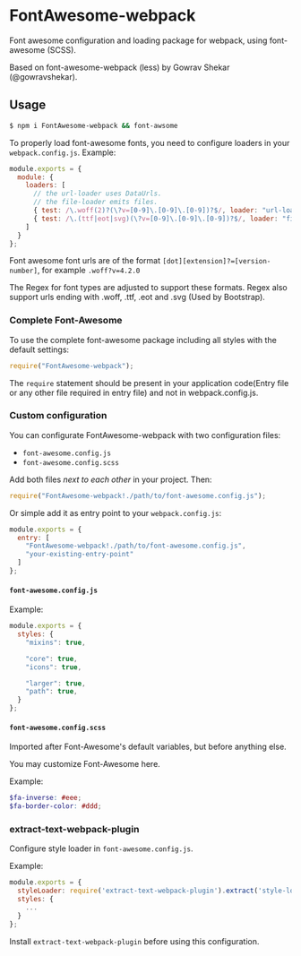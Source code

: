 FontAwesome-webpack
====================

Font awesome configuration and loading package for webpack, using font-awesome (SCSS).

Based on font-awesome-webpack (less) by Gowrav Shekar (@gowravshekar).

Usage
-----

```bash
$ npm i FontAwesome-webpack && font-awsome
```

To properly load font-awesome fonts, you need to configure loaders in your `webpack.config.js`. Example:

``` javascript
module.exports = {
  module: {
    loaders: [
      // the url-loader uses DataUrls.
      // the file-loader emits files.
      { test: /\.woff(2)?(\?v=[0-9]\.[0-9]\.[0-9])?$/, loader: "url-loader?limit=10000&mimetype=application/font-woff" },
      { test: /\.(ttf|eot|svg)(\?v=[0-9]\.[0-9]\.[0-9])?$/, loader: "file-loader" }
    ]
  }
};
```

Font awesome font urls are of the format `[dot][extension]?=[version-number]`, for example `.woff?v=4.2.0`

The Regex for font types are adjusted to support these formats. Regex also support urls ending with .woff, .ttf, .eot and .svg (Used by Bootstrap).

### Complete Font-Awesome

To use the complete font-awesome package including all styles with the default settings:

``` javascript
require("FontAwesome-webpack");
```

The `require` statement should be present in your application code(Entry file or any other file required in entry file) and not in webpack.config.js.

### Custom configuration

You can configurate FontAwesome-webpack with two configuration files:

* `font-awesome.config.js`
* `font-awesome.config.scss`

Add both files *next to each other* in your project. Then:

``` javascript
require("FontAwesome-webpack!./path/to/font-awesome.config.js");
```

Or simple add it as entry point to your `webpack.config.js`:

``` javascript
module.exports = {
  entry: [
    "FontAwesome-webpack!./path/to/font-awesome.config.js",
    "your-existing-entry-point"
  ]
};
```

#### `font-awesome.config.js`

Example:

``` javascript
module.exports = {
  styles: {
    "mixins": true,

    "core": true,
    "icons": true,

    "larger": true,
    "path": true,
  }
};
```

#### `font-awesome.config.scss`

Imported after Font-Awesome's default variables, but before anything else.

You may customize Font-Awesome here.

Example:

``` scss
$fa-inverse: #eee;
$fa-border-color: #ddd;
```

### extract-text-webpack-plugin

Configure style loader in `font-awesome.config.js`.

Example:

``` javascript
module.exports = {
  styleLoader: require('extract-text-webpack-plugin').extract('style-loader', 'css-loader!sass-loader'),
  styles: {
    ...
  }
};
```

Install `extract-text-webpack-plugin` before using this configuration.
